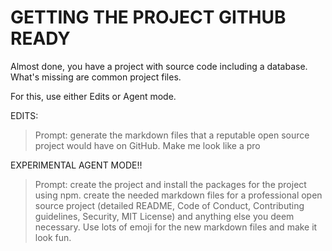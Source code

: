 # GETTING THE PROJECT GITHUB READY

Almost done, you have a project with source code including a database. What's missing are common project files.

For this, use either Edits or Agent mode.

EDITS:

> Prompt: generate the markdown files that a reputable open source project would have on GitHub. Make me look like a pro

EXPERIMENTAL AGENT MODE!!

> Prompt: create the project and install the packages for the project using npm. create the needed markdown files for a professional open source project (detailed README, Code of Conduct, Contributing guidelines, Security, MIT License) and anything else you deem necessary. Use lots of emoji for the new markdown files and make it look fun.